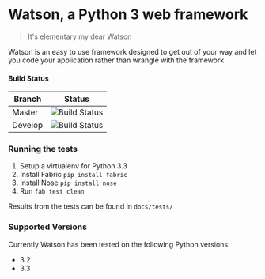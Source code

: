 # Watson, a Python 3 web framework

> It's elementary my dear Watson

Watson is an easy to use framework designed to get out of your way and let you code your application rather than wrangle with the framework.

#### Build Status

Branch | Status
------------ | -------------
Master | ![Build Status](https://api.travis-ci.org/simoncoulton/watson.png?branch=master "Build Status")
Develop | ![Build Status](https://api.travis-ci.org/simoncoulton/watson.png?branch=develop)

### Running the tests

1. Setup a virtualenv for Python 3.3
2. Install Fabric `pip install fabric` 
3. Install Nose `pip install nose`
3. Run `fab test clean`

Results from the tests can be found in `docs/tests/`

### Supported Versions
Currently Watson has been tested on the following Python versions:

* 3.2
* 3.3


